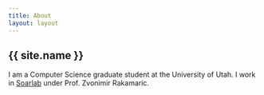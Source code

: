 ```yaml
---
title: About
layout: layout
---
```


<section class="content">
  <h1>{{ site.name }}</h1>
  <p>I am a Computer Science graduate student at the University of Utah. I work in <a href="http://soarlab.org/" target="_blank">Soarlab</a> under Prof. Zvonimir Rakamaric.</p>
</section>
